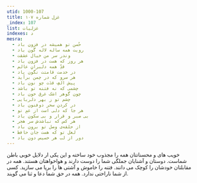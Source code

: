 ```yaml
---
utid: 1000-107
title: غزل شماره ۱۰۷
_index: 107
list: غزلیات
indexes: د
mesra:
  - حُسن تو همیشه در فزون باد
  - رویت همه ساله لاله گون باد
  - وندر سر من خیال عشقت
  - هر روز که هست در فزون باد
  - قدِّ همه دلبرانِ عالم
  - در خدمت قامتت نگون باد
  - هر سرو که در چمن برآید
  - پیش الفِ قدَت چو نون باد
  - چشمی که نه فتنه تو باشد
  - چون گوهر اشک غرق خون باد
  - چشم تو ز بهر دلربایی
  - در کردنِ سحر ذوفنون باد
  - هر جا که دلی است از غمِ تو
  - بی صبر و قرار و بی سکون باد
  - هر کس که نباشدش سر هجر
  - از حلقه‌ی وصل تو برون باد
  - لعل تو که هست جان حافظ
  - دور از لب هر خسیس دون باد
---
```

خویب های و محسناتتان همه را مجذوب خود ساخته و این یکی ار دلایل خوبی باطن شماست. دوستان و آشنایان جملگی شما را دوست دارند و هواخواهتان هستند. همه در مقابلتان خودشان را کوچک می دانند. فتنه را خاموش و آشتی ها را برپا می سازید. کسی از شما ناراحتی ندارد. همه در حق شما دعا و ثنا می گویند.
